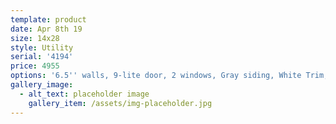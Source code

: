 ```yaml
---
template: product
date: Apr 8th 19
size: 14x28
style: Utility
serial: '4194'
price: 4955
options: '6.5'' walls, 9-lite door, 2 windows, Gray siding, White Trim, Black roof'
gallery_image:
  - alt_text: placeholder image
    gallery_item: /assets/img-placeholder.jpg
---
```


